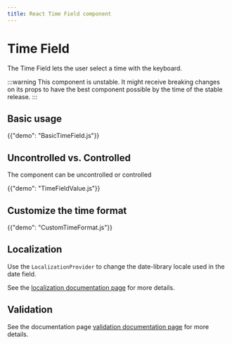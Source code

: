 ```yaml
---
title: React Time Field component
---
```


# Time Field

<p class="description">The Time Field lets the user select a time with the keyboard.</p>

:::warning
This component is unstable.
It might receive breaking changes on its props to have the best component possible by the time of the stable release.
:::

## Basic usage

{{"demo": "BasicTimeField.js"}}

## Uncontrolled vs. Controlled

The component can be uncontrolled or controlled

{{"demo": "TimeFieldValue.js"}}

## Customize the time format

{{"demo": "CustomTimeFormat.js"}}

## Localization

Use the `LocalizationProvider` to change the date-library locale used in the date field.

See the [localization documentation page](/x/react-date-pickers/localization/) for more details.

## Validation

See the documentation page [validation documentation page](/x/react-date-pickers/validation/) for more details.
